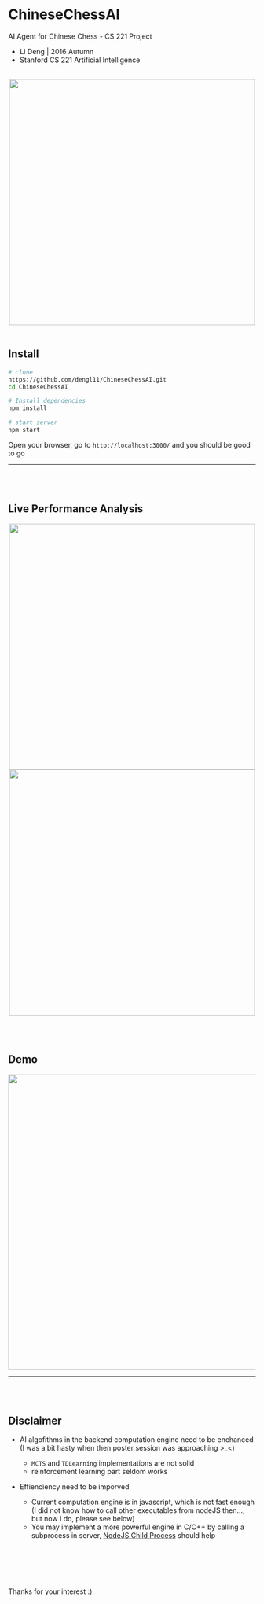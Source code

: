 # ChineseChessAI
AI Agent for Chinese Chess - CS 221 Project

- Li Deng | 2016 Autumn 
- Stanford CS 221 Artificial Intelligence
<br> <br>

<div style="text-align: center">
<img src="https://raw.githubusercontent.com/dengl11/ChineseChessAI/master/public/resource/img/overview.png"  style="width: 500px;"/>
</div>

<br>

## Install
```bash
# clone
https://github.com/dengl11/ChineseChessAI.git 
cd ChineseChessAI 

# Install dependencies
npm install

# start server
npm start

```
Open your browser, go to `http://localhost:3000/` and you should be good to go 

--------------



<br><br>
## Live Performance Analysis
<div style="text-align: center">
<img src="https://raw.githubusercontent.com/dengl11/ChineseChessAI/master/docs/resource/img/learn.png"  style="width: 500px;"/>
<img src="https://raw.githubusercontent.com/dengl11/ChineseChessAI/master/docs/resource/img/effenciency.png"  style="width: 500px;"/>
</div>

<br><br>
## Demo
<div style="text-align: center">
<img src="https://raw.githubusercontent.com/dengl11/ChineseChessAI/master/docs/resource/img/game.gif"  style="width: 600px;"/>
</div>

--------------


<br><br>

## Disclaimer
- AI algofithms in the backend computation engine need to be enchanced (I was a bit hasty when then poster session was approaching >\_<)
    - `MCTS` and `TDLearning` implementations are not solid
    - reinforcement learning part seldom works

- Effienciency need to be imporved
    - Current computation engine is in javascript, which is not fast enough (I did not know how to call other executables from nodeJS then..., but now I do, please see below)
    - You may implement a more powerful engine in C/C++ by calling a subprocess in server, [NodeJS Child Process](https://nodejs.org/api/child_process.html) should help



<br><br>
--------------
Thanks for your interest :)
<br><br>
